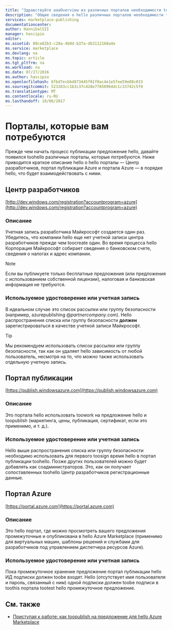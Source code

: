 ```yaml
---
title: "Здравствуйте aaaOverview из различных порталов необходимости toocreate на предложение для hello Marketplace | Документы Microsoft"
description: "Общие сведения о hello различных порталов необходимости toocreate на предложение для hello Marketplace"
services: marketplace-publishing
documentationcenter: 
author: HannibalSII
manager: hascipio
editor: 
ms.assetid: 89ce82b3-c28a-4b0d-b37a-db3112160a4e
ms.service: marketplace
ms.devlang: na
ms.topic: article
ms.tgt_pltfrm: na
ms.workload: na
ms.date: 07/27/2016
ms.author: hascipio
ms.openlocfilehash: 6fbd7ecbbd873445f01f0ac4e1e5fee59e08c033
ms.sourcegitcommit: 523283cc1b3c37c428e77850964dc1c33742c5f0
ms.translationtype: MT
ms.contentlocale: ru-RU
ms.lasthandoff: 10/06/2017
---
```

# <a name="portals-you-will-need"></a>Порталы, которые вам потребуются
Прежде чем начать процесс публикации предложение hello, давайте появился toohello различных порталы, которые потребуются. Ниже приводится краткое описание hello о hello порталы — Центр разработчиков, портал публикации Azure и портала Azure — в порядке hello, что будет взаимодействовать с ними.                                                                            

## <a name="developer-center"></a>Центр разработчиков
[http://dev.windows.com/registration?accountprogram=azure](http://dev.windows.com/registration?accountprogram=azure)

### <a name="description"></a>Описание
Учетная запись разработчика Майкрософт создается один раз. Убедитесь, что компании hello еще нет учетной записи центра разработчиков прежде чем toocreate один. Во время процесса hello Корпорация Майкрософт собирает сведения о банковском счете, сведения о налогах и адрес компании.

> [!NOTE]
> Если вы публикуете только бесплатные предложения (или предложения с использованием собственной лицензии), налоговая и банковская информация не требуются.
> 
> 

### <a name="identityaccount-used"></a>Используемое удостоверение или учетная запись
В идеальном случае это список рассылки или группу безопасности (например, azurepublishing @*partnercompany*.com). Hello распространения списка или группу безопасности **должен** зарегистрироваться в качестве учетной записи Майкрософт.

> [!TIP]
> Мы рекомендуем использовать список рассылки или группу безопасности, так как он удаляет hello зависимость от любой пользователь, несмотря на то, что можно также использовать отдельную учетную запись.
> 
> 

## <a name="publishing-portal"></a>Портал публикации
[https://publish.windowsazure.com](https://publish.windowsazure.com)

### <a name="description"></a>Описание
Это портала hello использовать toowork на предложение hello и toopublish (маркетинга, цены, публикация, сертификат, если это применимо, и т. д.).

### <a name="identityaccount-used"></a>Используемое удостоверение или учетная запись
Hello выше распространения списка или группу безопасности необходимо использовать для первого toosign время hello в портал публикации toohello. Позже других пользователей можно будет добавлять как соадминистраторов. Это, как он получает сопоставленных toohello Центр разработчиков регистрационные данные.

## <a name="azure-portal"></a>Портал Azure
[https://portal.azure.com](https://portal.azure.com)

### <a name="description"></a>Описание
Это hello портал, где можно просмотреть вашего предложения промежуточные и опубликована в hello Azure Marketplace (применимо для виртуальных машин, шаблоны решений и службами для разработчиков под управлением диспетчера ресурсов Azure).

### <a name="identityaccount-used"></a>Используемое удостоверение или учетная запись
Пока промежуточное хранение предложение портал публикации hello ИД подписки должен toobe входят. Hello (отсутствует имя пользователя и пароль, связанный с ним) одной подписки должен toobe подписи в toothis портала tootest hello промежуточное предложение.

## <a name="see-also"></a>См. также
* [Приступая к работе: как toopublish на предложение для hello Azure Marketplace](marketplace-publishing-getting-started.md)

